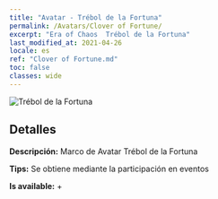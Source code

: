 ```yaml
---
title: "Avatar - Trébol de la Fortuna"
permalink: /Avatars/Clover of Fortune/
excerpt: "Era of Chaos  Trébol de la Fortuna"
last_modified_at: 2021-04-26
locale: es
ref: "Clover of Fortune.md"
toc: false
classes: wide
---
```

 ![Trébol de la Fortuna](/images/a/avatarFrame_96.png)

## Detalles

 **Descripción:** Marco de Avatar Trébol de la Fortuna 

 **Tips:** Se obtiene mediante la participación en eventos 

 **Is available:**  + 

